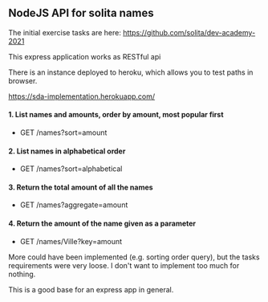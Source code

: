 ## NodeJS API for solita names

The initial exercise tasks are here:
https://github.com/solita/dev-academy-2021

This express application works as RESTful api

There is an instance deployed to heroku, which allows you to test paths in browser.

https://sda-implementation.herokuapp.com/

#### 1. List names and amounts, order by amount, most popular first
- GET /names?sort=amount

#### 2. List names in alphabetical order
- GET /names?sort=alphabetical

#### 3. Return the total amount of all the names
- GET /names?aggregate=amount

#### 4. Return the amount of the name given as a parameter
- GET /names/Ville?key=amount

More could have been implemented (e.g. sorting order query), but the tasks requirements were very loose.
I don't want to implement too much for nothing.

This is a good base for an express app in general.
